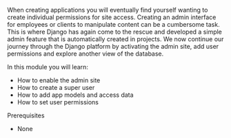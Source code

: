 When creating applications you will eventually find yourself wanting to create individual permissions for site access. Creating an admin interface for employees or clients to manipulate content can be a cumbersome task. This is where Django has again come to the rescue and developed a simple admin feature that is automatically created in projects. We now continue our journey through the Django platform by activating the admin site, add user permissions and explore another view of the database.

In this module you will learn:
- How to enable the admin site
- How to create a super user
- How to add app models and access data
- How to set user permissions

Prerequisites
- None